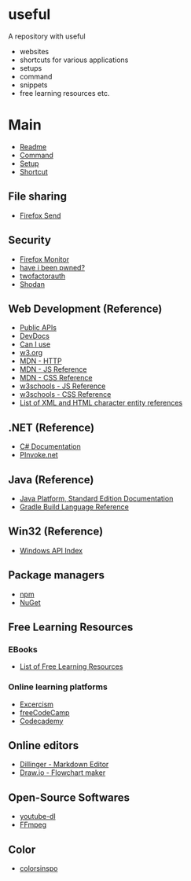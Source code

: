 # useful
A repository with useful 
- websites
- shortcuts for various applications
- setups
- command
- snippets
- free learning resources etc.

# Main
* [Readme](#)
* [Command](./command.md)
* [Setup](./setup.md)
* [Shortcut](./shortcut.md)

## File sharing
* [Firefox Send](https://send.firefox.com/)

## Security
* [Firefox Monitor](https://monitor.firefox.com/)
* [have i been pwned?](https://haveibeenpwned.com/)
* [twofactorauth](https://twofactorauth.org/)
* [Shodan](https://www.shodan.io/)

## Web Development (Reference)
* [Public APIs](https://github.com/public-apis/public-apis#books)
* [DevDocs](https://devdocs.io/)
* [Can I use](https://caniuse.com/)
* [w3.org](https://www.w3.org/TR/html52/)
* [MDN - HTTP](https://developer.mozilla.org/docs/Web/HTTP)
* [MDN - JS Reference](https://developer.mozilla.org/en-US/docs/Web/JavaScript/Reference)
* [MDN - CSS Reference](https://developer.mozilla.org/en-US/docs/Web/CSS/Reference)
* [w3schools - JS Reference](https://www.w3schools.com/jsref/)
* [w3schools - CSS Reference](https://www.w3schools.com/cssref/)
* [List of XML and HTML character entity references](https://en.wikipedia.org/wiki/List_of_XML_and_HTML_character_entity_references)

## .NET (Reference)
* [C# Documentation](https://docs.microsoft.com/de-de/dotnet/csharp/)
* [PInvoke.net](http://pinvoke.net/)

## Java (Reference)
* [Java Platform, Standard Edition Documentation](https://docs.oracle.com/en/java/javase/index.html)
* [Gradle Build Language Reference](https://docs.gradle.org/current/dsl/)

## Win32 (Reference)
* [Windows API Index](https://docs.microsoft.com/en-us/windows/win32/apiindex/windows-api-list)

## Package managers
* [npm](https://www.npmjs.com/)
* [NuGet](https://www.nuget.org/)

## Free Learning Resources
### EBooks
* [List of Free Learning Resources](https://github.com/EbookFoundation/free-programming-books/blob/master/README.md)
### Online learning platforms
* [Excercism](https://exercism.io/)
* [freeCodeCamp](https://www.freecodecamp.org/)
* [Codecademy](https://www.codecademy.com/)

## Online editors
* [Dillinger - Markdown Editor](https://dillinger.io/)
* [Draw.io - Flowchart maker](https://www.draw.io/)

## Open-Source Softwares
* [youtube-dl](https://github.com/ytdl-org/youtube-dl)
* [FFmpeg](https://www.ffmpeg.org/)

## Color
* [colorsinspo](https://colorsinspo.com/)
